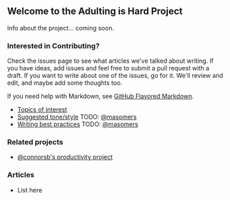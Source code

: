 ## Welcome to the Adulting is Hard Project

Info about the project... coming soon.

### Interested in Contributing?

Check the issues page to see what articles we've talked about writing. If you have ideas, add issues and feel free to submit a pull request with a draft. If you want to write about one of the issues, go for it. We'll review and edit, and maybe add some thoughts too.

If you need help with Markdown, see [GitHub Flavored Markdown](https://guides.github.com/features/mastering-markdown/).

- [Topics of interest](https://github.com/georgiamoon/adultingishard/issues)
- [Suggested tone/style]() TODO: [@masomers](github.com/masomers)
- [Writing best practices]() TODO: [@masomers](github.com/masomers)

### Related projects

- [@connorsb's productivity project](https://github.com/connorsb/productivity)

### Articles

- List here
